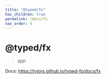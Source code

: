 ```yaml
---
title: "@typed/fx"
has_children: true
permalink: /docs/fx
nav_order: 4
---
```


# @typed/fx

> WIP

Docs: https://tylors.github.io/typed-fp/docs/fx

